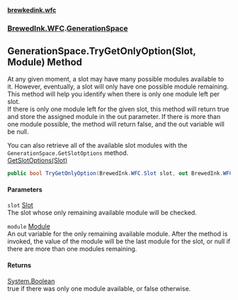 #### [brewkedink.wfc](index.md 'index')
### [BrewedInk.WFC](BrewedInk_WFC.md 'BrewedInk.WFC').[GenerationSpace](GenerationSpace.md 'BrewedInk.WFC.GenerationSpace')
## GenerationSpace.TryGetOnlyOption(Slot, Module) Method
At any given moment, a slot may have many possible modules available to it. However, eventually, a slot will only have one possible module remaining.  
This method will help you identify when there is only one module left per slot.  
If there is only one module left for the given slot, this method will return true and store the assigned module in the out parameter. If there is more than one module possible, the method will return false, and the out variable will be null.  
  
You can also retrieve all of the available slot modules with the ` GenerationSpace.GetSlotOptions ` method.  
[GetSlotOptions(Slot)](GenerationSpace_GetSlotOptions(Slot).md 'BrewedInk.WFC.GenerationSpace.GetSlotOptions(BrewedInk.WFC.Slot)')
```csharp
public bool TryGetOnlyOption(BrewedInk.WFC.Slot slot, out BrewedInk.WFC.Module module);
```
#### Parameters
<a name='BrewedInk_WFC_GenerationSpace_TryGetOnlyOption(BrewedInk_WFC_Slot_BrewedInk_WFC_Module)_slot'></a>
`slot` [Slot](Slot.md 'BrewedInk.WFC.Slot')  
The slot whose only remaining available module will be checked. 
  
<a name='BrewedInk_WFC_GenerationSpace_TryGetOnlyOption(BrewedInk_WFC_Slot_BrewedInk_WFC_Module)_module'></a>
`module` [Module](Module.md 'BrewedInk.WFC.Module')  
An out variable for the only remaining available module. After the method is invoked, the value of the module will be the last module for the slot, or null if there are more than one modules remaining.
  
#### Returns
[System.Boolean](https://docs.microsoft.com/en-us/dotnet/api/System.Boolean 'System.Boolean')  
true if there was only one module available, or false otherwise. 
